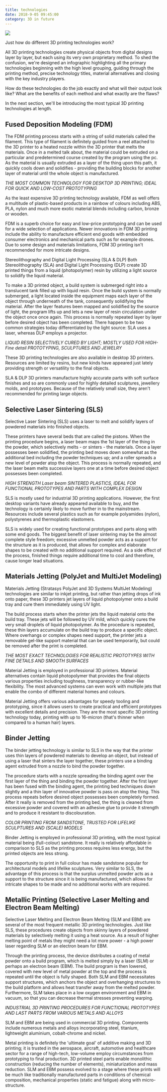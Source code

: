```yaml
---
title: technologies
date: 2018-9-05 09:45:00
category: 3D in future
---
```


![](/img/4.jpg)

Just how do different 3D printing technologies work?

All 3D printing technologies create physical objects from digital designs layer by layer, but each using its very own proprietary method. To shed the confusion, we're designed an infographic highlighting all the primary technologies beginning with the high level grouping, guiding through the printing method, precise technology titles, material alternatives and closing with the key industry players.

<!-- more -->

How do these technologies do the job exactly and what will their output look like? What are the benefits of each method and what exactly are the flaws?

In the next section, we'll be introducing the most typical 3D printing technologies at length.

## Fused Deposition Modeling (FDM)

The FDM printing process starts with a string of solid materials called the filament. This type of filament is definitely guided from a reel attached to the 3D printer to a heated nozzle within the 3D printer that melts the materials. Once in a melted talk about, the material could be extruded on a particular and predetermined course created by the program using the pc. As the material is usually extruded as a layer of the thing upon this path, it quickly cools down and solidifies - providing the building blocks for another layer of material until the whole object is manufactured.

*THE MOST COMMON TECHNOLOGY FOR DESKTOP 3D PRINTING; IDEAL FOR QUICK AND LOW-COST PROTOTYPING*

As the least expensive 3D printing technology available, FDM as well offers a multitude of plastic-based products in a rainbow of colours including ABS, PLA, nylon and much more exotic material blends including carbon, bronze or wooden.

FDM is a superb choice for easy and low-price prototyping and can be used for a wide selection of applications. Newer innovations in FDM 3D printing include the ability to manufacture efficient end goods with embedded consumer electronics and mechanical parts such as for example drones. Due to some design and materials limitations, FDM 3D printing isn't recommended for more intricate designs.

Stereolithography and Digital Light Processing (SLA & DLP)
Both Stereolithography (SLA) and Digital Light Processing (DLP) create 3D printed things from a liquid (photopolymer) resin by utilizing a light source to solidify the liquid material.

To make a 3D printed object, a build system is submerged right into a translucent tank filled up with liquid resin. Once the build system is normally submerged, a light located inside the equipment maps each layer of the object through underneath of the tank, consequently solidifying the material. After the layer features been mapped and solidified by the source of light, the program lifts up and lets a new layer of resin circulation under the object once once again. This process is normally repeated layer by layer before desired object has been completed. There happen to be two common strategies today differentiated by the light source: SLA uses a laser, whereas DLP employs a projector.

*LIQUID RESIN SELECTIVELY CURED BY LIGHT; MOSTLY USED FOR HIGH-Fine detail PROTOTYPING, SCULPTURES AND JEWELRY*

These 3D printing technologies are also available in desktop 3D printers. Resources are limited by resins, but new kinds have appeared just lately providing strength or versatility to the final objects.

SLA & DLP 3D printers manufacture highly accurate parts with soft surface finishes and so are commonly used for highly detailed sculptures, jewellery molds, and prototypes. Because of the relatively small size, they aren't recommended for printing large objects.

## Selective Laser Sintering (SLS)

Selective Laser Sintering (SLS) uses a laser to melt and solidify layers of powdered materials into finished objects.

These printers have several beds that are called the pistons. When the printing procedure begins, a laser beam maps the 1st layer of the thing in the powder, which selectively melts - or sinters - the materials. Once a layer possesses been solidified, the printing bed moves down somewhat as the additional bed including the powder techniques up; and a roller spreads a new level of powder atop the object. This process is normally repeated, and the laser beam melts successive layers one at a time before desired object possesses been completed.

*HIGH STRENGTH Laser beam SINTERED PLASTICS, IDEAL FOR FUNCTIONAL PROTOTYPES AND PARTS WITH COMPLEX DESIGN*

SLS is mostly used for industrial 3D printing applications. However, the first desktop variants have already appeared available to buy, and the technology is certainly likely to move further in to the mainstream. Resources include several plastics such as for example polyamides (nylon), polystyrenes and thermoplastic elastomers.

SLS is widely used for creating functional prototypes and parts along with some end goods. The biggest benefit of laser sintering may be the almost complete style freedom; excessive unmelted powder acts as a support for the structure as it is produced, that allows for complex and elaborate shapes to be created with no additional support required. As a side effect of the process, finished things require additional time to cool and therefore, cause longer lead situations.

## Materials Jetting (PolyJet and MultiJet Modeling)

Materials Jetting (Stratasys PolyJet and 3D Systems MultiJet Modeling) technologies are similar to inkjet printing, but rather than jetting drops of ink onto paper, these 3D printers jet layers of liquid photopolymer onto a build tray and cure them immediately using UV light.

The build process starts when the printer jets the liquid material onto the build tray. These jets will be followed by UV mild, which quickly cures the very small droplets of liquid photopolymer. As the procedure is repeated, these thin layers accumulate on the build tray to produce a specific object. Where overhangs or complex shapes need support, the printer jets a removable gel-like support material that can be used temporarily, but could be removed after the print is completed.

*THE MOST EXACT TECHNOLOGIES FOR REALISTIC PROTOTYPES WITH FINE DETAILS AND SMOOTH SURFACES*

Material Jetting is employed in professional 3D printers. Material alternatives contain liquid photopolymer that provides the final objects various properties including toughness, transparency or rubber-like flexibility. The most advanced systems can even work with multiple jets that enable the combo of different material homes and colours.

Material Jetting offers various advantages for speedy tooling and prototyping, since it allows users to create practical and efficient prototypes with excellent details and precision. They are the most specific 3D printing technology today, printing with up to 16-micron (that's thinner when compared to a human hair) layers.

## Binder Jetting

The binder jetting technology is similar to SLS in the way that the printer uses thin layers of powdered materials to develop an object, but instead of using a laser that sinters the layer together, these printers use a binding agent extruded from a nozzle to bind the powder together.

The procedure starts with a nozzle spreading the binding agent over the first layer of the thing and binding the powder together. After the first layer has been fused with the binding agent, the printing bed techniques down slightly and a thin layer of innovative powder is pass on atop the thing. This process repeats before desired object possesses been completely formed. After it really is removed from the printing bed, the thing is cleaned from excessive powder and covered with an adhesive glue to provide it strength and to produce it resistant to discolouration.

*COLOR PRINTING FROM SANDSTONE, TRUSTED FOR LIFELIKE SCULPTURES AND (SCALE) MODELS*

Binder Jetting is employed in professional 3D printing, with the most typical material being (full-colour) sandstone. It really is relatively affordable in comparison to SLS as the printing process requires less energy, but the printed objects are less strong.

The opportunity to print in full colour has made sandstone popular for architectural models and lifelike sculptures. Very similar to SLS, the advantage of this process is that the surplus unmelted powder acts as a support to the structure since it is being manufactured, which allows for intricate shapes to be made and no additional works with are required.

## Metallic Printing (Selective Laser Melting and Electron Beam Melting)

Selective Laser Melting and Electron Beam Melting (SLM and EBM) are several of the most frequent metallic 3D printing technologies. Just like SLS, these procedures create objects from skinny layers of powdered materials by selectively melting it using a heat source. As a result of higher melting point of metals they might need a lot more power - a high power laser regarding SLM or an electron beam for EBM.

Through the printing process, the device distributes a coating of metal powder onto a build program, which is melted simply by a laser (SLM) or perhaps an electron beam (EBM). The build program is then lowered, covered with new level of metal powder at the top and the process is repeated until the object is fully shaped. Both SLM and EBM necessitates support structures, which anchors the object and overhanging structures to the build platform and allows heat transfer away from the melted powder. Furthermore, SLM takes place in a low oxygen environment and EBM in vacuum, so that you can decrease thermal stresses preventing warping.

*INDUSTRIAL 3D PRINTING PROCEDURES FOR FUNCTIONAL PROTOTYPES AND LAST PARTS FROM VARIOUS METALS AND ALLOYS*

SLM and EBM are being used in commercial 3D printing. Components include numerous metals and alloys incorporating steel, titanium, lightweight aluminium, cobalt-chrome and nickel.

Metal printing is definitely the 'ultimate goal' of additive making and 3D printing; it is trusted in the aerospace, aircraft, automotive and healthcare sector for a range of high-tech, low-volume employ circumstances from prototyping to final production. 3D printed steel parts enable monolithic construction (reducing the number of elements), miniaturization and mass reduction. SLM and EBM possess evolved to a stage where these prints will be much like traditionally manufactured parts in conditions of chemical composition, mechanical properties (static and fatigue) along with micro-structure.
